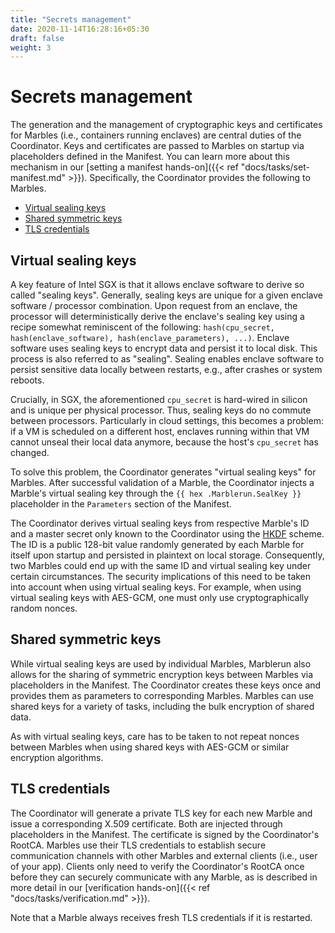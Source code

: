 ```yaml
---
title: "Secrets management"
date: 2020-11-14T16:28:16+05:30
draft: false
weight: 3
---
```


# Secrets management

The generation and the management of cryptographic keys and certificates for Marbles (i.e., containers running enclaves) are central duties of the Coordinator. Keys and certificates are passed to Marbles on startup via placeholders defined in the Manifest. You can learn more about this mechanism in our [setting a manifest hands-on]({{< ref "docs/tasks/set-manifest.md" >}}). Specifically, the Coordinator provides the following to Marbles.

* [Virtual sealing keys](#virtual-sealing-keys)
* [Shared symmetric keys](#shared-symmetric-keys)
* [TLS credentials](#tls-credentials)

## Virtual sealing keys

A key feature of Intel SGX is that it allows enclave software to derive so called "sealing keys". Generally, sealing keys are unique for a given enclave software / processor combination. Upon request from an enclave, the processor will deterministically derive the enclave's sealing key using a recipe somewhat reminiscent of the following: `hash(cpu_secret, hash(enclave_software), hash(enclave_parameters), ...)`. Enclave software uses sealing keys to encrypt data and persist it to local disk. This process is also referred to as "sealing". Sealing enables enclave software to persist sensitive data locally between restarts, e.g., after crashes or system reboots.

Crucially, in SGX, the aforementioned `cpu_secret` is hard-wired in silicon and is unique per physical processor. Thus, sealing keys do no commute between processors. Particularly in cloud settings, this becomes a problem: if a VM is scheduled on a different host, enclaves running within that VM cannot unseal their local data anymore, because the host's `cpu_secret` has changed.

To solve this problem, the Coordinator generates "virtual sealing keys" for Marbles. After successful validation of a Marble, the Coordinator injects a Marble's virtual sealing key through the `{{ hex .Marblerun.SealKey }}` placeholder in the `Parameters` section of the Manifest.

The Coordinator derives virtual sealing keys from respective Marble's ID and a master secret only known to the Coordinator using the [HKDF](https://tools.ietf.org/html/rfc5869) scheme. The ID is a public 128-bit value randomly generated by each Marble for itself upon startup and persisted in plaintext on local storage. Consequently, two Marbles could end up with the same ID and virtual sealing key under certain circumstances. The security implications of this need to be taken into account when using virtual sealing keys. For example, when using virtual sealing keys with AES-GCM, one must only use cryptographically random nonces.

## Shared symmetric keys

While virtual sealing keys are used by individual Marbles, Marblerun also allows for the sharing of symmetric encryption keys between Marbles via placeholders in the Manifest. The Coordinator creates these keys once and provides them as parameters to corresponding Marbles. Marbles can use shared keys for a variety of tasks, including the bulk encryption of shared data.

As with virtual sealing keys, care has to be taken to not repeat nonces between Marbles when using shared keys with AES-GCM or similar encryption algorithms.

## TLS credentials

The Coordinator will generate a private TLS key for each new Marble and issue a corresponding X.509 certificate. Both are injected through placeholders in the Manifest. The certificate is signed by the Coordinator's RootCA. Marbles use their TLS credentials to establish secure communication channels with other Marbles and external clients (i.e., user of your app). Clients only need to verify the Coordinator's RootCA once before they can securely communicate with any Marble, as is described in more detail in our [verification hands-on]({{< ref "docs/tasks/verification.md" >}}).

Note that a Marble always receives fresh TLS credentials if it is restarted.
